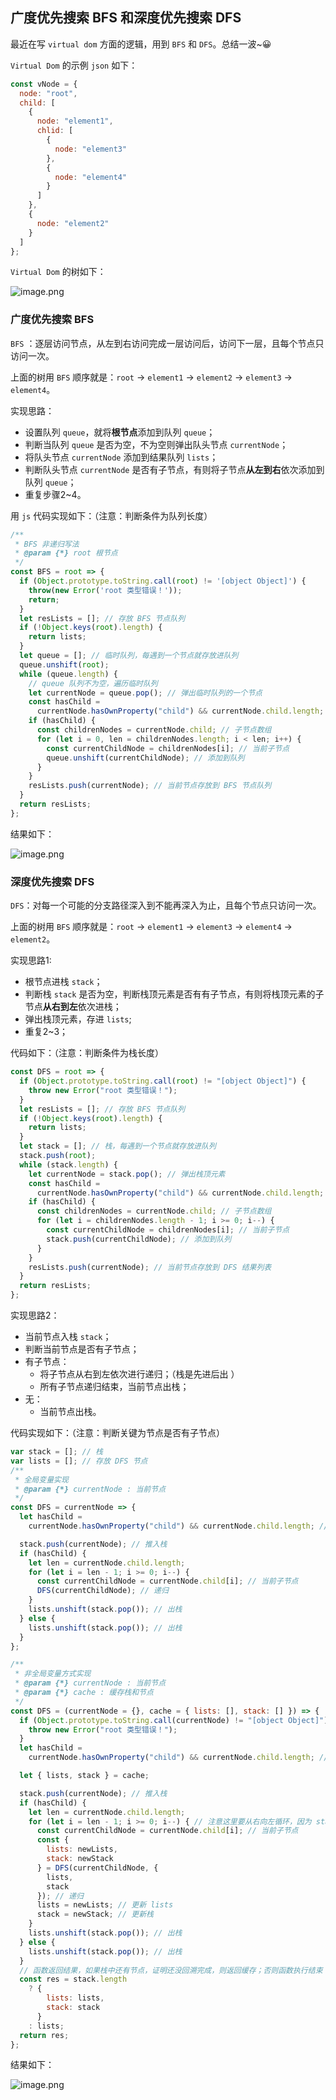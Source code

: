 ## 广度优先搜索 BFS 和深度优先搜索 DFS

最近在写 `virtual dom` 方面的逻辑，用到 `BFS` 和 `DFS`。总结一波~😀

`Virtual Dom` 的示例 `json` 如下：

```javascript
const vNode = {
  node: "root",
  child: [
    {
      node: "element1",
      chlid: [
        {
          node: "element3"
        },
        {
          node: "element4"
        }
      ]
    },
    {
      node: "element2"
    }
  ]
};

```

`Virtual Dom` 的树如下：

![image.png](https://i.loli.net/2019/12/13/Li2XeM8a46u3jZV.png)

### 广度优先搜索  BFS 

`BFS` ：逐层访问节点，从左到右访问完成一层访问后，访问下一层，且每个节点只访问一次。

上面的树用 `BFS` 顺序就是：`root` -> `element1` -> `element2` -> `element3` -> `element4`。

实现思路：

- 设置队列 `queue`，就将**根节点**添加到队列 `queue`；
- 判断当队列 `queue` 是否为空，不为空则弹出队头节点 `currentNode`；
- 将队头节点 `currentNode` 添加到结果队列 `lists`；
- 判断队头节点 `currentNode` 是否有子节点，有则将子节点**从左到右**依次添加到队列 `queue`；
- 重复步骤2~4。

用 `js` 代码实现如下：（注意：判断条件为队列长度）

```javascript
/**
 * BFS 非递归写法
 * @param {*} root 根节点
 */
const BFS = root => {
  if (Object.prototype.toString.call(root) != '[object Object]') {
    throw(new Error('root 类型错误！'));
    return;
  }
  let resLists = []; // 存放 BFS 节点队列
  if (!Object.keys(root).length) {
    return lists;
  }
  let queue = []; // 临时队列，每遇到一个节点就存放进队列
  queue.unshift(root);
  while (queue.length) {
    // queue 队列不为空，遍历临时队列
    let currentNode = queue.pop(); // 弹出临时队列的一个节点
    const hasChild =
      currentNode.hasOwnProperty("child") && currentNode.child.length; // 判断当前节点是否有子节点
    if (hasChild) {
      const childrenNodes = currentNode.child; // 子节点数组
      for (let i = 0, len = childrenNodes.length; i < len; i++) {
        const currentChildNode = childrenNodes[i]; // 当前子节点
        queue.unshift(currentChildNode); // 添加到队列
      }
    }
    resLists.push(currentNode); // 当前节点存放到 BFS 节点队列
  }
  return resLists;
};
```

结果如下：

![image.png](https://i.loli.net/2019/12/13/fQRoxlaeU1mXEku.png)

### 深度优先搜索  DFS

 `DFS`：对每一个可能的分支路径深入到不能再深入为止，且每个节点只访问一次。

上面的树用 `BFS` 顺序就是：`root`  -> `element1` -> `element3` -> `element4` -> `element2`。

实现思路1:

- 根节点进栈 `stack`；
- 判断栈 `stack` 是否为空，判断栈顶元素是否有有子节点，有则将栈顶元素的子节点**从右到左**依次进栈；
- 弹出栈顶元素，存进 `lists`;
- 重复2~3；

代码如下：（注意：判断条件为栈长度）

```javascript
const DFS = root => {
  if (Object.prototype.toString.call(root) != "[object Object]") {
    throw new Error("root 类型错误！");
  }
  let resLists = []; // 存放 BFS 节点队列
  if (!Object.keys(root).length) {
    return lists;
  }
  let stack = []; // 栈，每遇到一个节点就存放进队列
  stack.push(root);
  while (stack.length) {
    let currentNode = stack.pop(); // 弹出栈顶元素
    const hasChild =
      currentNode.hasOwnProperty("child") && currentNode.child.length; // 判断当前节点是否有子节点
    if (hasChild) {
      const childrenNodes = currentNode.child; // 子节点数组
      for (let i = childrenNodes.length - 1; i >= 0; i--) {
        const currentChildNode = childrenNodes[i]; // 当前子节点
        stack.push(currentChildNode); // 添加到队列
      }
    }
    resLists.push(currentNode); // 当前节点存放到 DFS 结果列表
  }
  return resLists;
};
```

实现思路2：

- 当前节点入栈 `stack`；
- 判断当前节点是否有子节点；
- 有子节点：
  - 将子节点从右到左依次进行递归；（栈是先进后出 ）
  - 所有子节点递归结束，当前节点出栈；
- 无：
  - 当前节点出栈。

代码实现如下：（注意：判断关键为节点是否有子节点）

```javascript
var stack = []; // 栈
var lists = []; // 存放 DFS 节点
/**
 * 全局变量实现
 * @param {*} currentNode : 当前节点
 */
const DFS = currentNode => {
  let hasChild =
    currentNode.hasOwnProperty("child") && currentNode.child.length; // 判断当前节点是否有子节点

  stack.push(currentNode); // 推入栈
  if (hasChild) {
    let len = currentNode.child.length;
    for (let i = len - 1; i >= 0; i--) {
      const currentChildNode = currentNode.child[i]; // 当前子节点
      DFS(currentChildNode); // 递归
    }
    lists.unshift(stack.pop()); // 出栈
  } else {
    lists.unshift(stack.pop()); // 出栈
  }
};
```

```javascript
/**
 * 非全局变量方式实现
 * @param {*} currentNode : 当前节点
 * @param {*} cache : 缓存栈和节点
 */
const DFS = (currentNode = {}, cache = { lists: [], stack: [] }) => {
  if (Object.prototype.toString.call(currentNode) != "[object Object]") {
    throw new Error("root 类型错误！");
  }
  let hasChild =
    currentNode.hasOwnProperty("child") && currentNode.child.length; // 判断当前节点是否有子节点

  let { lists, stack } = cache;

  stack.push(currentNode); // 推入栈
  if (hasChild) {
    let len = currentNode.child.length;
    for (let i = len - 1; i >= 0; i--) { // 注意这里要从右向左循环，因为 stack 是先进后出
      const currentChildNode = currentNode.child[i]; // 当前子节点
      const {
        lists: newLists,
        stack: newStack
      } = DFS(currentChildNode, {
        lists,
        stack
      }); // 递归
      lists = newLists; // 更新 lists
      stack = newStack; // 更新栈
    }
    lists.unshift(stack.pop()); // 出栈
  } else {
    lists.unshift(stack.pop()); // 出栈
  }
  // 函数返回结果，如果栈中还有节点，证明还没回溯完成，则返回缓存；否则函数执行结束
  const res = stack.length
    ? {
        lists: lists,
        stack: stack
      }
    : lists;
  return res;
};
```

结果如下：

![image.png](https://i.loli.net/2019/12/13/WoE4fxkBRCs3NOd.png)